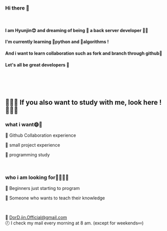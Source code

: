 ### Hi there 👋

<br/>

#### I am Hyunjin😊 and dreaming of being 🧚‍ a back server developer 🧚‍💗
#### I'm currently learning 🐍python and 🧐algorithms ! 
#### And i want to learn collaboration such as fork and branch through github🌱
#### Let's all be great developers 💪

<br/>
<br/>
<br/>

## 🤸‍♀️🤸‍ If you also want to study with me, look here ! 🤸‍♀️🤸‍

### what i want🌞🌈
💭 Github Collaboration experience <br/>

💭 small project experience<br/>

💭 programming study

<br/>

### who i am looking for🏃‍♀️🏃‍♂️
💭 Beginners just starting to program <br/>

💭 Someone who wants to teach their knowledge <br/>

<br/>

💌 DorD.jin.Official@gmail.com<br/>
🕗 I check my mail every morning at 8 am. (except for weekends💤)



